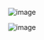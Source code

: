 
![image](https://github.com/H7-Dev/README.X/assets/93455937/9fe87684-ed80-429c-97c9-a630a9c4f1d9)

![image](https://github.com/H7-Dev/README.X/assets/93455937/a8b25951-9afd-4024-a0b9-c60f3f8fef15)

